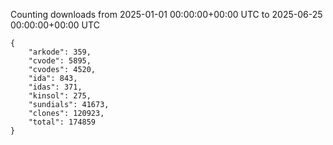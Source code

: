 
Counting downloads from 2025-01-01 00:00:00+00:00 UTC to 2025-06-25 00:00:00+00:00 UTC

```
{
    "arkode": 359,
    "cvode": 5895,
    "cvodes": 4520,
    "ida": 843,
    "idas": 371,
    "kinsol": 275,
    "sundials": 41673,
    "clones": 120923,
    "total": 174859
}
```
